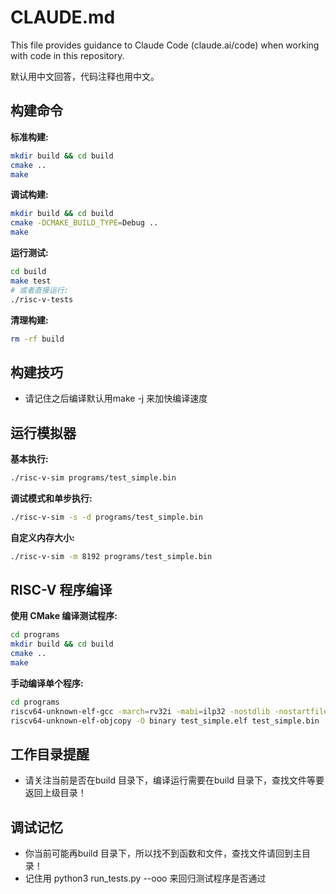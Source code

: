 # CLAUDE.md

This file provides guidance to Claude Code (claude.ai/code) when working with code in this repository.

默认用中文回答，代码注释也用中文。

## 构建命令

**标准构建:**
```bash
mkdir build && cd build
cmake ..
make
```

**调试构建:**
```bash
mkdir build && cd build
cmake -DCMAKE_BUILD_TYPE=Debug ..
make
```

**运行测试:**
```bash
cd build
make test
# 或者直接运行:
./risc-v-tests
```

**清理构建:**
```bash
rm -rf build
```

## 构建技巧

- 请记住之后编译默认用make -j 来加快编译速度

## 运行模拟器

**基本执行:**
```bash
./risc-v-sim programs/test_simple.bin
```

**调试模式和单步执行:**
```bash
./risc-v-sim -s -d programs/test_simple.bin
```

**自定义内存大小:**
```bash
./risc-v-sim -m 8192 programs/test_simple.bin
```

## RISC-V 程序编译

**使用 CMake 编译测试程序:**
```bash
cd programs
mkdir build && cd build
cmake ..
make
```

**手动编译单个程序:**
```bash
cd programs
riscv64-unknown-elf-gcc -march=rv32i -mabi=ilp32 -nostdlib -nostartfiles -static -Wl,-Ttext=0x1000 -o test_simple.elf test_simple.c
riscv64-unknown-elf-objcopy -O binary test_simple.elf test_simple.bin
```

## 工作目录提醒

- 请关注当前是否在build 目录下，编译运行需要在build 目录下，查找文件等要返回上级目录！

## 调试记忆

- 你当前可能再build 目录下，所以找不到函数和文件，查找文件请回到主目录！
- 记住用 python3 run_tests.py --ooo 来回归测试程序是否通过